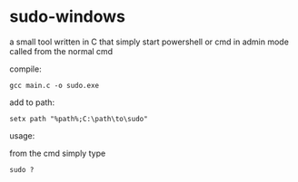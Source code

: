 # sudo-windows
a small tool written in C that simply start powershell or cmd in admin mode called from the normal cmd


compile:

    gcc main.c -o sudo.exe
    
add to path:

    setx path "%path%;C:\path\to\sudo"
    
usage:

from the cmd simply type

    sudo ?
